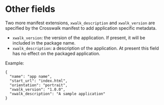 # Other fields

Two more manifest extensions, `xwalk_description` and `xwalk_version` are specified by the Crosswalk manifest to add application specific metadata.

- `xwalk_version`: the version of the application. If present, it will be included in the package name.
- `xwalk_description`: a description of the application. At present this field has no effect on the packaged application.

Example:

    {
      "name": "app name",
      "start_url": "index.html",
      "orientation": "portrait",
      "xwalk_version": "1.0.0",
      "xwalk_description": "A sample application"
    }
